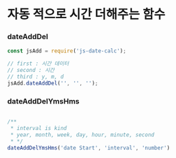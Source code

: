 # 자동 적으로 시간 더해주는 함수 

### dateAddDel
```js
const jsAdd = require('js-date-calc');

// first : 시간 데이터
// second : 시간
// third : y, m, d
jsAdd.dateAddDel('', '', '');

```


### dateAddDelYmsHms
```js

/**
 * interval is kind 
 * year, month, week, day, hour, minute, second
 * */
dateAddDelYmsHms('date Start', 'interval', 'number')
```